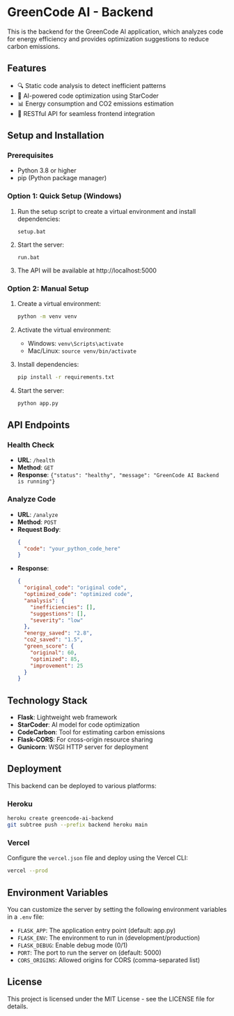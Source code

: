 # GreenCode AI - Backend

This is the backend for the GreenCode AI application, which analyzes code for energy efficiency and provides optimization suggestions to reduce carbon emissions.

## Features

- 🔍 Static code analysis to detect inefficient patterns
- 🧠 AI-powered code optimization using StarCoder
- 📊 Energy consumption and CO2 emissions estimation
- 🚀 RESTful API for seamless frontend integration

## Setup and Installation

### Prerequisites

- Python 3.8 or higher
- pip (Python package manager)

### Option 1: Quick Setup (Windows)

1. Run the setup script to create a virtual environment and install dependencies:
   ```
   setup.bat
   ```

2. Start the server:
   ```
   run.bat
   ```

3. The API will be available at http://localhost:5000

### Option 2: Manual Setup

1. Create a virtual environment:
   ```bash
   python -m venv venv
   ```

2. Activate the virtual environment:
   - Windows: `venv\Scripts\activate`
   - Mac/Linux: `source venv/bin/activate`

3. Install dependencies:
   ```bash
   pip install -r requirements.txt
   ```

4. Start the server:
   ```bash
   python app.py
   ```

## API Endpoints

### Health Check
- **URL**: `/health`
- **Method**: `GET`
- **Response**: `{"status": "healthy", "message": "GreenCode AI Backend is running"}`

### Analyze Code
- **URL**: `/analyze`
- **Method**: `POST`
- **Request Body**:
  ```json
  {
    "code": "your_python_code_here"
  }
  ```
- **Response**:
  ```json
  {
    "original_code": "original code",
    "optimized_code": "optimized code",
    "analysis": {
      "inefficiencies": [],
      "suggestions": [],
      "severity": "low"
    },
    "energy_saved": "2.8",
    "co2_saved": "1.5",
    "green_score": {
      "original": 60,
      "optimized": 85,
      "improvement": 25
    }
  }
  ```

## Technology Stack

- **Flask**: Lightweight web framework
- **StarCoder**: AI model for code optimization
- **CodeCarbon**: Tool for estimating carbon emissions
- **Flask-CORS**: For cross-origin resource sharing
- **Gunicorn**: WSGI HTTP server for deployment

## Deployment

This backend can be deployed to various platforms:

### Heroku
```bash
heroku create greencode-ai-backend
git subtree push --prefix backend heroku main
```

### Vercel
Configure the `vercel.json` file and deploy using the Vercel CLI:
```bash
vercel --prod
```

## Environment Variables

You can customize the server by setting the following environment variables in a `.env` file:

- `FLASK_APP`: The application entry point (default: app.py)
- `FLASK_ENV`: The environment to run in (development/production)
- `FLASK_DEBUG`: Enable debug mode (0/1)
- `PORT`: The port to run the server on (default: 5000)
- `CORS_ORIGINS`: Allowed origins for CORS (comma-separated list)

## License

This project is licensed under the MIT License - see the LICENSE file for details.
